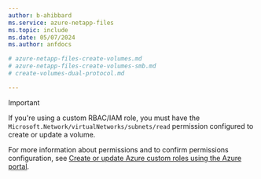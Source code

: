 ```yaml
---
author: b-ahibbard
ms.service: azure-netapp-files
ms.topic: include
ms.date: 05/07/2024
ms.author: anfdocs

# azure-netapp-files-create-volumes.md
# azure-netapp-files-create-volumes-smb.md
# create-volumes-dual-protocol.md

---
```


>[!IMPORTANT]
>If you're using a custom RBAC/IAM role, you must have the `Microsoft.Network/virtualNetworks/subnets/read` permission configured to create or update a volume. 
>
> For more information about permissions and to confirm permissions configuration, see [Create or update Azure custom roles using the Azure portal](../../role-based-access-control/custom-roles-portal.md).